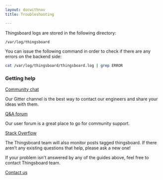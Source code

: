 ```yaml
---
layout: docwithnav
title: Troubleshooting

---
```


Thingsboard logs are stored in the following directory:
 
```bash
/var/log/thingsboard
```

You can issue the following command in order to check if there are any errors on the backend side:
 
```bash
cat /var/log/thingsboard/thingsboard.log | grep ERROR
```

### Getting help

<section id="talkToUs">
    <main>
        <div id="gettingHelp">
            <div>
                <a href="https://gitter.im/thingsboard/chat">Community chat</a>
                <p>Our Gitter channel is the best way to contact our engineers and share your ideas with them.</p>
            </div>
            <div>
                <a href="https://groups.google.com/forum/#!forum/thingsboard">Q&A forum</a>
                <p>Our user forum is a great place to go for community support.</p>
            </div>
            <div>
                <a href="http://stackoverflow.com/questions/tagged/thingsboard">Stack Overflow</a>
                <p>The Thingsboard team will also monitor posts tagged thingsboard. If there aren’t any existing questions that help, please ask a new one!</p>
            </div>
        </div>
    </main>
</section>

If your problem isn't answered by any of the guides above, feel free to contact Thingsboard team.

<a class="button" href="/docs/contact-us/">Contact us</a>
